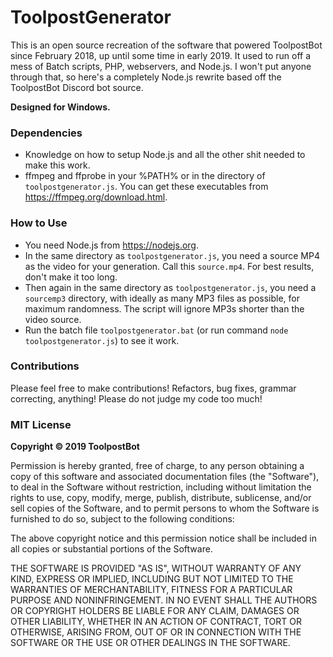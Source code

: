 # ToolpostGenerator
This is an open source recreation of the software that powered ToolpostBot since February 2018, up until some time in early 2019. It used to run off a mess of Batch scripts, PHP, webservers, and Node.js. I won't put anyone through that, so here's a completely Node.js rewrite based off the ToolpostBot Discord bot source.

**Designed for Windows.**

### Dependencies
- Knowledge on how to setup Node.js and all the other shit needed to make this work.
- ffmpeg and ffprobe in your %PATH% or in the directory of `toolpostgenerator.js`. You can get these executables from https://ffmpeg.org/download.html.

### How to Use
- You need Node.js from https://nodejs.org.
- In the same directory as `toolpostgenerator.js`, you need a source MP4 as the video for your generation. Call this `source.mp4`. For best results, don't make it too long.
- Then again in the same directory as `toolpostgenerator.js`, you need a `sourcemp3` directory, with ideally as many MP3 files as possible, for maximum randomness. The script will ignore MP3s shorter than the video source.
- Run the batch file `toolpostgenerator.bat` (or run command `node toolpostgenerator.js`) to see it work.

### Contributions
Please feel free to make contributions! Refactors, bug fixes, grammar correcting, anything! Please do not judge my code too much!

### MIT License
**Copyright © 2019 ToolpostBot**

Permission is hereby granted, free of charge, to any person obtaining a copy
of this software and associated documentation files (the "Software"), to deal
in the Software without restriction, including without limitation the rights
to use, copy, modify, merge, publish, distribute, sublicense, and/or sell
copies of the Software, and to permit persons to whom the Software is
furnished to do so, subject to the following conditions:

The above copyright notice and this permission notice shall be included in all
copies or substantial portions of the Software.

THE SOFTWARE IS PROVIDED "AS IS", WITHOUT WARRANTY OF ANY KIND, EXPRESS OR
IMPLIED, INCLUDING BUT NOT LIMITED TO THE WARRANTIES OF MERCHANTABILITY,
FITNESS FOR A PARTICULAR PURPOSE AND NONINFRINGEMENT. IN NO EVENT SHALL THE
AUTHORS OR COPYRIGHT HOLDERS BE LIABLE FOR ANY CLAIM, DAMAGES OR OTHER
LIABILITY, WHETHER IN AN ACTION OF CONTRACT, TORT OR OTHERWISE, ARISING FROM,
OUT OF OR IN CONNECTION WITH THE SOFTWARE OR THE USE OR OTHER DEALINGS IN THE
SOFTWARE.
